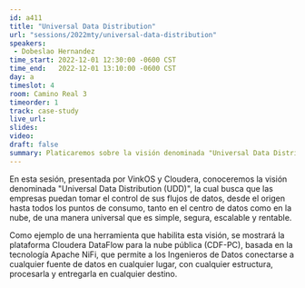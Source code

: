 ```yaml
---
id: a411
title: "Universal Data Distribution"
url: "sessions/2022mty/universal-data-distribution"
speakers:
 - Dobeslao Hernandez
time_start: 2022-12-01 12:30:00 -0600 CST
time_end:   2022-12-01 13:10:00 -0600 CST
day: a
timeslot: 4
room: Camino Real 3
timeorder: 1
track: case-study
live_url: 
slides: 
video: 
draft: false
summary: Platicaremos sobre la visión denominada "Universal Data Distribution (UDD)", la cual busca que las empresas puedan tomar el control de sus flujos de datos, desde el origen hasta todos los puntos de consumo.
---
```


En esta sesión, presentada por VinkOS y Cloudera, conoceremos la visión denominada "Universal Data Distribution (UDD)", la cual busca que las empresas puedan tomar el control de sus flujos de datos, desde el origen hasta todos los puntos de consumo, tanto en el centro de datos como en la nube, de una manera universal que es simple, segura, escalable y rentable. 

Como ejemplo de una herramienta que habilita esta visión, se mostrará la plataforma Cloudera DataFlow para la nube pública (CDF-PC), basada en la tecnología Apache NiFi, que permite a los Ingenieros de Datos conectarse a cualquier fuente de datos en cualquier lugar, con cualquier estructura, procesarla y entregarla en cualquier destino.